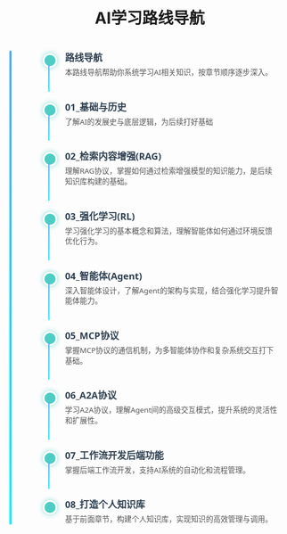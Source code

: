 <style>
  /* 时间线容器 */
  .wrap{
    margin: 0 auto;
    position: relative;
  }
  .timeline {
    max-width: 800px;
    margin: 40px auto;
    padding: 0 20px;
    font-family: "Segoe UI", Tahoma, Geneva, Verdana, sans-serif;
  }

  /* 时间线竖线 */
  .timeline::before {
    content: "";
    position: absolute;
    top: 0;
    left: 0px;
    bottom: 0;
    width: 4px;
    background: linear-gradient(180deg, #4facfe, #00f2fe);
    border-radius: 2px;
  }

  /* 每个节点 */
  .timeline-item {
    position: relative;
    margin-left: 80px;
    margin-bottom: 40px;
  }

  /* 节点圆点 */
  .timeline-item::before {
    content: "";
    position: absolute;
    left: -40px;
    top: 5px;
    width: 20px;
    height: 20px;
    background: #4ecdc4;
    border-radius: 50%;
    border: 3px solid white;
    box-shadow: 0 0 10px #4ecdc4aa;
    transition: background-color 0.3s ease;
    cursor: pointer;
  }

  .timeline-item:hover::before {
    background: #42b983;
    box-shadow: 0 0 15px #42b983cc;
  }

  /* 节点标题 */
  .timeline-item > a {
    font-size: 1.2em;
    font-weight: 600;
    color: #2c3e50;
    text-decoration: none;
    transition: color 0.3s ease;
  }

  .timeline-item > a:hover {
    color: #42b983;
    text-decoration: underline;
  }

  /* 节点描述 */
  .timeline-item > p {
    margin: 6px 0 0 0;
    color: #555;
    font-size: 0.95em;
    line-height: 1.4;
    max-width: 600px;
  }

  /* 连接线 */
  .timeline-connector {
    position: absolute;
    left: -30px;
    top: 25px;
    width: 2px;
    height: 100%;
    background: linear-gradient(180deg, #4facfe, #00f2fe);
    border-radius: 1px;
  }

  /* 最后一个节点不显示连接线 */
  .timeline-item:last-child .timeline-connector {
    display: none;
  }

  /* 响应式 */
  @media (max-width: 600px) {
    .timeline {
      margin-left: 20px;
      margin-right: 20px;
    }
    .timeline-item {
      margin-left: 60px;
    }
    .timeline-item > a {
      font-size: 1.1em;
    }
  }
</style>


<h1 align="center" id="AI学习路线导航">AI学习路线导航</h1>

<div class="wrap">
<div class="timeline" role="list" aria-label="AI学习路线导航">
  <div class="timeline-item" role="listitem">
    <a href="/#/AI/index" title="AI学习路线导航">路线导航</a>
    <p>本路线导航帮助你系统学习AI相关知识，按章节顺序逐步深入。</p>
    <div class="timeline-connector"></div>
  </div>

  <div class="timeline-item" role="listitem">
    <a href="/#/AI/01_基础与历史" title="基础与历史">01_基础与历史</a>
    <p>了解AI的发展史与底层逻辑，为后续打好基础</p>
    <div class="timeline-connector"></div>
  </div>

  <div class="timeline-item" role="listitem">
    <a href="/#/AI/02_检索内容增强(RAG)" title="检索内容增强(RAG)">02_检索内容增强(RAG)</a>
    <p>理解RAG协议，掌握如何通过检索增强模型的知识能力，是后续知识库构建的基础。</p>
    <div class="timeline-connector"></div>
  </div>

  <div class="timeline-item" role="listitem">
    <a href="/#/AI/03_强化学习(RL)" title="强化学习(RL)">03_强化学习(RL)</a>
    <p>学习强化学习的基本概念和算法，理解智能体如何通过环境反馈优化行为。</p>
    <div class="timeline-connector"></div>
  </div>

  <div class="timeline-item" role="listitem">
    <a href="/#/AI/04_智能体(Agent)" title="智能体(Agent)">04_智能体(Agent)</a>
    <p>深入智能体设计，了解Agent的架构与实现，结合强化学习提升智能体能力。</p>
    <div class="timeline-connector"></div>
  </div>

  <div class="timeline-item" role="listitem">
    <a href="/#/AI/05_MCP协议" title="MCP协议">05_MCP协议</a>
    <p>掌握MCP协议的通信机制，为多智能体协作和复杂系统交互打下基础。</p>
    <div class="timeline-connector"></div>
  </div>

  <div class="timeline-item" role="listitem">
    <a href="/#/AI/06_A2A协议" title="A2A协议">06_A2A协议</a>
    <p>学习A2A协议，理解Agent间的高级交互模式，提升系统的灵活性和扩展性。</p>
    <div class="timeline-connector"></div>
  </div>

  <div class="timeline-item" role="listitem">
    <a href="/#/AI/07_工作流开发后端功能" title="工作流开发后端功能">07_工作流开发后端功能</a>
    <p>掌握后端工作流开发，支持AI系统的自动化和流程管理。</p>
    <div class="timeline-connector"></div>
  </div>

  <div class="timeline-item" role="listitem">
    <a href="/#/AI/08_打造个人知识库" title="打造个人知识库">08_打造个人知识库</a>
    <p>基于前面章节，构建个人知识库，实现知识的高效管理与调用。</p>
  </div>
</div>
</div>
